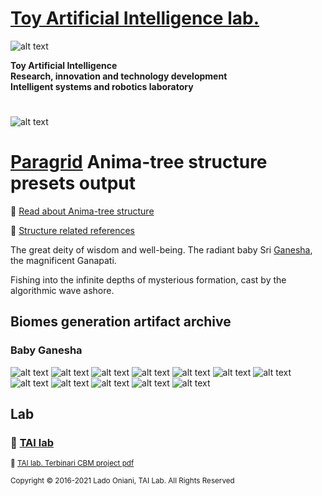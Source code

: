 
 # [Toy Artificial Intelligence lab.](https://ladooniani.github.io/tailab/) 
 
 ![alt text](https://github.com/ladooniani/tailab/blob/master/assets/toy_artificial_intelligence_lab_logo.png)

**Toy Artificial Intelligence\
Research, innovation and technology development\
Intelligent systems and robotics laboratory**

#

![alt text](https://github.com/ladooniani/tailab/blob/master/assets/tai_lab_terbinari_cbm_project_logo.png)

# [Paragrid](https://github.com/Toy-Artificial-Intelligence-lab/paragrid-doc) Anima-tree structure presets output
 
<!--- Look into the foggy round vase fisheye, the planet lyre of the bogs and rainbows, sticky blots of inky clouds float over the swamp flowers, reed, and moss, inhabited by dragonflies, frogs, and snails --->

📌 [Read about Anima-tree structure](https://github.com/Toy-Artificial-Intelligence-lab/paragrid-doc/blob/main/markups/paragrid-anima-tree-structure.md)

🔗 [Structure related references](#Structure-related-references)
 
The great deity of wisdom and well-being. The radiant baby Sri [Ganesha](https://en.wikipedia.org/wiki/Ganesha), the magnificent Ganapati.  
<!--- juggling [I Ching](https://en.wikipedia.org/wiki/I_Ching) hexagrams. --->

Fishing into the infinite depths of mysterious formation, cast by the algorithmic wave ashore. 

## Biomes generation artifact archive

### Baby Ganesha

![alt text](https://github.com/Toy-Artificial-Intelligence-lab/paragrid-doc/blob/main/images/paragrid/paragrid-anima-tree-example-(1).jpg)
![alt text](https://github.com/Toy-Artificial-Intelligence-lab/paragrid-doc/blob/main/images/paragrid/paragrid-anima-tree-example-(2).jpg)
![alt text](https://github.com/Toy-Artificial-Intelligence-lab/paragrid-doc/blob/main/images/paragrid/paragrid-anima-tree-example-(3).jpg)
![alt text](https://github.com/Toy-Artificial-Intelligence-lab/paragrid-doc/blob/main/images/paragrid/paragrid-anima-tree-example-(4).jpg)
![alt text](https://github.com/Toy-Artificial-Intelligence-lab/paragrid-doc/blob/main/images/paragrid/paragrid-anima-tree-example-(5).jpg)
![alt text](https://github.com/Toy-Artificial-Intelligence-lab/paragrid-doc/blob/main/images/paragrid/paragrid-anima-tree-example-(6).jpg)
![alt text](https://github.com/Toy-Artificial-Intelligence-lab/paragrid-doc/blob/main/images/paragrid/paragrid-anima-tree-example-(7).jpg)
![alt text](https://github.com/Toy-Artificial-Intelligence-lab/paragrid-doc/blob/main/images/paragrid/paragrid-anima-tree-example-(8).jpg)
![alt text](https://github.com/Toy-Artificial-Intelligence-lab/paragrid-doc/blob/main/images/paragrid/paragrid-anima-tree-example-(9).jpg)
![alt text](https://github.com/Toy-Artificial-Intelligence-lab/paragrid-doc/blob/main/images/paragrid/paragrid-anima-tree-example-(10).jpg)
![alt text](https://github.com/Toy-Artificial-Intelligence-lab/paragrid-doc/blob/main/images/paragrid/paragrid-anima-tree-example-(11).jpg)
![alt text](https://github.com/Toy-Artificial-Intelligence-lab/paragrid-doc/blob/main/images/paragrid/paragrid-anima-tree-example-(12).jpg)

<!-- 

## 💖 Support project

Your donation will help expand independent research workflow, improve the laboratory environment, and speed up the conceptual strategy process, which leads to more involved research in frames of related technology, forming an educational platform for creative/intellectual collaboration and search for other references.

To support the project follow the donation link: 

<a href="https://www.paypal.com/cgi-bin/webscr?cmd=_s-xclick&hosted_button_id=GRGH6SL9EL72U">
  <img src="https://www.paypalobjects.com/en_US/i/btn/btn_donate_SM.gif" alt="Donate with PayPal" /><br><br>
</a>

--->

## Lab

### 🔬 [TAI lab](https://ladooniani.github.io/tailab/) 

<sub>📃 [TAI lab. Terbinari CBM project pdf](https://github.com/ladooniani/tailab/blob/master/docs/tai.pdf)<sub>

<sub>Copyright © 2016-2021 Lado Oniani, TAI Lab. All Rights Reserved<sub>


